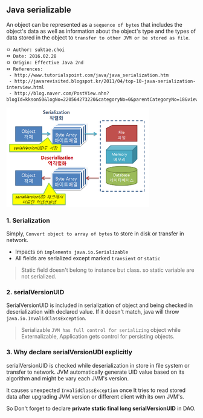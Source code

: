 ## Java serializable
An object can be represented as a `sequence of bytes` that includes the object's data as well as information about the object's type and the types of data stored in the object to `transfer to other JVM or be stored as file`.

```
ㅁ Author: suktae.choi
ㅁ Date: 2016.02.28
ㅁ Origin: Effective Java 2nd
ㅁ References:
 - http://www.tutorialspoint.com/java/java_serialization.htm
 - http://javarevisited.blogspot.kr/2011/04/top-10-java-serialization-interview.html
 - http://blog.naver.com/PostView.nhn?blogId=kkson50&logNo=220564273220&categoryNo=0&parentCategoryNo=18&viewDate=&currentPage=1&postListTopCurrentPage=1&from=postView
```

<img src="https://github.com/agongi/study/blob/master/java/serializable/images/20151210_130446.png" width="75%">

### 1. Serialization
Simply, `Convert object to array of bytes` to store in disk or transfer in network.

 - Impacts on `implements java.io.Serializable`
 - All fields are serialized except marked `transient` or `static`

> Static field doesn't belong to instance but class. so static variable are not serialized.

### 2. serialVersionUID
SerialVersionUID is included in serialization of object and being checked in deserialization with declared value. If it doesn't match, java will throw `java.io.InvalidClassException`.

> Serializable `JVM has full control for serializing` object while Externalizable, Application gets control for persisting objects.

### 3. Why declare serialVersionUDI explicitly
serialVersionUID is checked while deserialization in store in file system or transfer to network. JVM automatically generate UID value based on its algorithm and might be vary each JVM's version.

It causes unexpected `InvalidClassException` once It tries to read stored data after upgrading JVM version or different client with its own JVM's.

So Don't forget to declare **private static final long serialVersionUID** in DAO.
